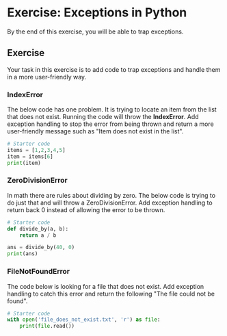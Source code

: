 # Exercise: Exceptions in Python

By the end of this exercise, you will be able to trap exceptions.

## Exercise
Your task in this exercise is to add code to trap exceptions and handle them in a more user-friendly way. 

### IndexError
The below code has one problem. It is trying to locate an item from the list that does not exist. Running the code will throw the __IndexError__. Add exception handling to stop the error from being thrown and return a more user-friendly message such as "Item does not exist in the list".
```python
# Starter code
items = [1,2,3,4,5]
item = items[6]
print(item)
```

### ZeroDivisionError
In math there are rules about dividing by zero. The below code is trying to do just that and will throw a ZeroDivisionError. Add exception handling to return back 0 instead of allowing the error to be thrown.
```python
# Starter code
def divide_by(a, b):
    return a / b

ans = divide_by(40, 0)
print(ans)
```

### FileNotFoundError
The code below is looking for a file that does not exist. Add exception handling to catch this error and return the following "The file could not be found".
```python
# Starter code
with open('file_does_not_exist.txt', 'r') as file:
    print(file.read())
```